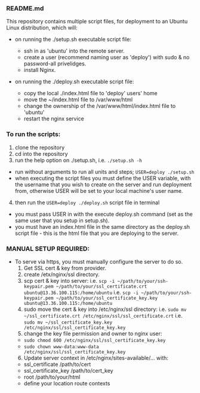 ### README.md
This repository contains multiple script files, for deployment to an Ubuntu Linux distribution,
which will:

- on running the ./setup.sh executable script file:
  - ssh in as 'ubuntu' into the remote server.
  - create a user (recommend naming user as 'deploy') with sudo & no password-all privelidges.
  - install Nginx.

- on running the ./deploy.sh executable script file:
  - copy the local ./index.html file to 'deploy' users' home
  - move the ~/index.html file to /var/www/html
  - change the ownership of the /var/www/html/index.html file to 'ubuntu'
  - restart the nginx service

### To run the scripts:
1. clone the repository
2. cd into the repository
3. run the help option on ./setup.sh, i.e. `./setup.sh -h`
  - run without arguments to run all units and steps; `USER=deploy ./setup.sh`
  - when executing the script files you must define the USER variable, with the
    username that you wish to create on the server and run deployment from,
    otherwise USER will be set to your local machine's user name.
4. then run the `USER=deploy ./deploy.sh` script file in terminal
  - you must pass USER in with the execute deploy.sh command (set as
    the same user that you setup in setup.sh).
  - you must have an index.html file in the same directory as the deploy.sh
    script file - this is the html file that you are deploying to the server.

### MANUAL SETUP REQUIRED:
- To serve via https, you must manually configure the server to do so.
	1. Get SSL cert & key from provider.
	2. create /etx/nginx/ssl directory.
  3. scp cert & key into server:
      i.e. `scp -i ~/path/to/your/ssh-keypair.pem ~/path/to/your/ssl_certificate.crt ubuntu@13.36.100.115:/home/ubuntu`
      i.e. `scp -i ~/path/to/your/ssh-keypair.pem ~/path/to/your/ssl_certificate_key.key ubuntu@13.36.100.115:/home/ubuntu`
  4. sudo move the cert & key into /etc/nginx/ssl directory:
      i.e. `sudo mv ~/ssl_certificate.crt /etc/nginx/ssl/ssl_certificate.crt`
      i.e. `sudo mv ~/ssl_certificate_key.key /etc/nginx/ssl/ssl_certificate_key.key`
  5. change the key file permission and owner to nginx user:
    - `sudo chmod 600 /etc/nginx/ssl/ssl_certificate_key.key`
    - `sudo chown www-data:www-data /etc/nginx/ssl/ssl_certificate_key.key`
  6. Update server context in /etc/nginx/sites-available/... with:
    - ssl_certificate /path/to/cert
    - ssl_certificate_key /path/to/cert_key
    - root /path/to/your/html
    - define your location route contexts